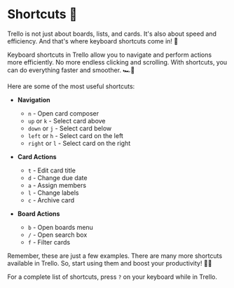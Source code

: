 # Shortcuts 🚀

Trello is not just about boards, lists, and cards. It's also about speed and efficiency. And that's where keyboard shortcuts come in! 🎹

Keyboard shortcuts in Trello allow you to navigate and perform actions more efficiently. No more endless clicking and scrolling. With shortcuts, you can do everything faster and smoother. 🏎️💨

Here are some of the most useful shortcuts:

- **Navigation**
  - `n` - Open card composer
  - `up` or `k` - Select card above
  - `down` or `j` - Select card below
  - `left` or `h` - Select card on the left
  - `right` or `l` - Select card on the right

- **Card Actions**
  - `t` - Edit card title
  - `d` - Change due date
  - `a` - Assign members
  - `l` - Change labels
  - `c` - Archive card

- **Board Actions**
  - `b` - Open boards menu
  - `/` - Open search box
  - `f` - Filter cards

Remember, these are just a few examples. There are many more shortcuts available in Trello. So, start using them and boost your productivity! 🚀🌟

For a complete list of shortcuts, press `?` on your keyboard while in Trello.